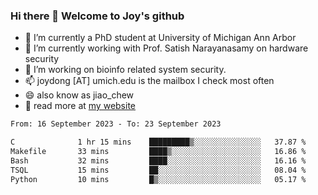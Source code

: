 ### Hi there 👋 Welcome to Joy's github

- 🔭 I’m currently a PhD student at University of Michigan Ann Arbor
- 🌱 I’m currently working with Prof. Satish Narayanasamy on hardware security
- 👯 I’m working on bioinfo related system security. 
- 📫 joydong [AT] umich.edu is the mailbox I check most often
- 😄 also know as jiao_chew
- 💬 read more at [my website](https://joydddd.github.io/)
<!--START_SECTION:waka-->

```txt
From: 16 September 2023 - To: 23 September 2023

C              1 hr 15 mins    █████████▒░░░░░░░░░░░░░░░   37.87 %
Makefile       33 mins         ████▒░░░░░░░░░░░░░░░░░░░░   16.86 %
Bash           32 mins         ████░░░░░░░░░░░░░░░░░░░░░   16.16 %
TSQL           15 mins         ██░░░░░░░░░░░░░░░░░░░░░░░   08.04 %
Python         10 mins         █▒░░░░░░░░░░░░░░░░░░░░░░░   05.17 %
```

<!--END_SECTION:waka-->
